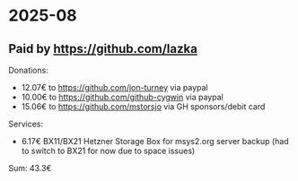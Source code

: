 # 2025-08

## Paid by https://github.com/lazka

Donations:

* 12.07€ to https://github.com/jon-turney via paypal
* 10.00€ to https://github.com/github-cygwin via paypal
* 15.06€ to https://github.com/mstorsjo via GH sponsors/debit card

Services:

* 6.17€ BX11/BX21 Hetzner Storage Box for msys2.org server backup
  (had to switch to BX21 for now due to space issues)

Sum: 43.3€
